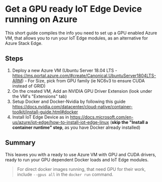 # Get a GPU ready IoT Edge Device running on Azure

This short guide compiles the info you need to set up a GPU enabled Azure VM, that allows you to run your IoT Edge modules, as an alternative for Azure Stack Edge.

## Steps

1. Deploy a new Azure VM (Ubuntu Server 18.04 LTS - https://ms.portal.azure.com/#create/Canonical.UbuntuServer1804LTS-ARM) - For Size, pick from GPU family (ie NC6v3 to ensure CUDA instead of GRID)
2. On the created VM, Add an NVIDIA GPU Driver Extension (look under the VM's "Extensions" tab)
3. Setup Docker and Docker-Nvidia by following this guide https://docs.nvidia.com/datacenter/cloud-native/container-toolkit/install-guide.html#docker
4. Install IoT Edge Device as in https://docs.microsoft.com/en-us/azure/iot-edge/how-to-install-iot-edge-linux (**skip the "Install a container runtime" step**, as you have Docker already installed)


## Summary
This leaves you with a ready to use Azure VM with GPU and CUDA drivers, ready to run your GPU dependent Docker loads and IoT Edge modules.

> For direct docker images running, that need GPU for their work, include `--gpus all` in the `docker run` command.